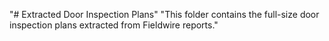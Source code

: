 "# Extracted Door Inspection Plans" 
"This folder contains the full-size door inspection plans extracted from Fieldwire reports." 
